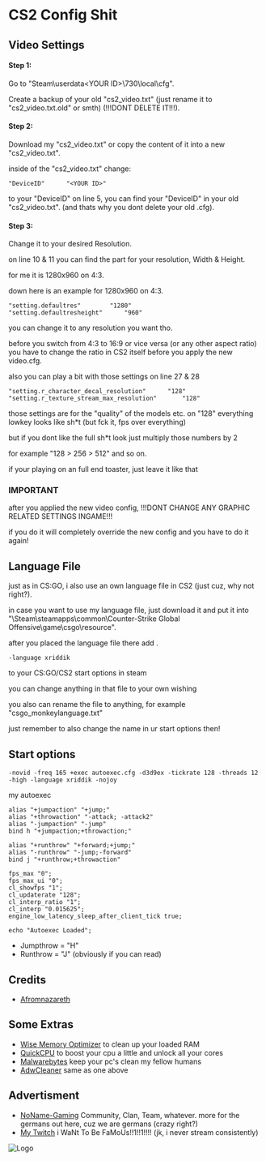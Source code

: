 # CS2 Config Shit

## Video Settings
#### Step 1:
Go to "Steam\userdata\<YOUR ID>\730\local\cfg".

Create a backup of your old "cs2_video.txt" (just rename it to "cs2_video.txt.old" or smth) (!!!DONT DELETE IT!!!).
#### Step 2:
Download my "cs2_video.txt" or copy the content of it into a new "cs2_video.txt".

inside of the "cs2_video.txt" change:
```
"DeviceID"		"<YOUR ID>"
```
to your "DeviceID" on line 5, you can find your "DeviceID" in your old "cs2_video.txt". (and thats why you dont delete your old .cfg).
#### Step 3:
Change it to your desired Resolution.

on line 10 & 11 you can find the part for your resolution, Width & Height.

for me it is 1280x960 on 4:3.

down here is an example for 1280x960 on 4:3.
```
"setting.defaultres"		"1280"
"setting.defaultresheight"		"960"
```
you can change it to any resolution you want tho.

before you switch from 4:3 to 16:9 or vice versa (or any other aspect ratio) you have to change the ratio in CS2 itself before you apply the new video.cfg.

also you can play a bit with those settings on line 27 & 28
```
"setting.r_character_decal_resolution"		"128"
"setting.r_texture_stream_max_resolution"		"128"
```
those settings are for the "quality" of the models etc. on "128" everything lowkey looks like sh*t (but fck it, fps over everything)

but if you dont like the full sh*t look just multiply those numbers by 2

for example "128 > 256 > 512" and so on.

if your playing on an full end toaster, just leave it like that

### IMPORTANT
after you applied the new video config, !!!DONT CHANGE ANY GRAPHIC RELATED SETTINGS INGAME!!!

if you do it will completely override the new config and you have to do it again!
## Language File
just as in CS:GO, i also use an own language file in CS2 (just cuz, why not right?).

in case you want to use my language file, just download it and put it into "\Steam\steamapps\common\Counter-Strike Global Offensive\game\csgo\resource".

after you placed the language file there add .
```
-language xriddik
```
to your CS:GO/CS2 start options in steam

you can change anything in that file to your own wishing

you also can rename the file to anything, for example "csgo_monkeylanguage.txt"

just remember to also change the name in ur start options then!

## Start options
```
-novid -freq 165 +exec autoexec.cfg -d3d9ex -tickrate 128 -threads 12 -high -language xriddik -nojoy
```
my autoexec
```
alias "+jumpaction" "+jump;"
alias "+throwaction" "-attack; -attack2"
alias "-jumpaction" "-jump"
bind h "+jumpaction;+throwaction;"

alias "+runthrow" "+forward;+jump;"
alias "-runthrow" "-jump;-forward"
bind j "+runthrow;+throwaction"

fps_max "0";
fps_max_ui "0";
cl_showfps "1";
cl_updaterate "128";
cl_interp_ratio "1";
cl_interp "0.015625";
engine_low_latency_sleep_after_client_tick true;

echo "Autoexec Loaded";
```
- Jumpthrow = "H"
- Runthrow = "J"
(obviously if you can read)



## Credits

 - [Afromnazareth](https://twitter.com/Afromnazareth)


## Some Extras

- [Wise Memory Optimizer](https://www.wisecleaner.eu/wise-memory-optimizer.html) to clean up your loaded RAM
- [QuickCPU](https://coderbag.com/product/quickcpu) to boost your cpu a little and unlock all your cores
- [Malwarebytes](https://de.malwarebytes.com) keep your pc's clean my fellow humans
- [AdwCleaner](https://de.malwarebytes.com/adwcleaner/) same as one above

## Advertisment
- [NoName-Gaming](https://noname-gaming.xyz) Community, Clan, Team, whatever. more for the germans out here, cuz we are germans (crazy right?)
- [My Twitch](https://www.twitch.tv/x_riddik) i WaNt To Be FaMoUs!!1!!1!!!! (jk, i never stream consistently)


![Logo](https://abload.de/img/logofancybgbutnobgfqeq7.png)

